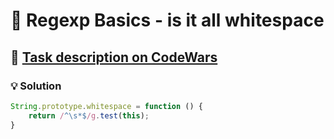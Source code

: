 # 📝 Regexp Basics - is it all whitespace

## 🔗 [Task description on CodeWars](https://www.codewars.com/kata/567de8823fa5eee02100002a)

### 💡 Solution

```javascript
String.prototype.whitespace = function () {
    return /^\s*$/g.test(this);
}
```
